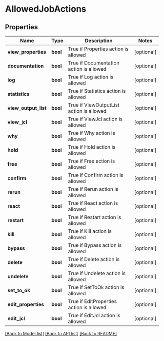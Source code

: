 # AllowedJobActions

## Properties
Name | Type | Description | Notes
------------ | ------------- | ------------- | -------------
**view_properties** | **bool** | True if Properties action is allowed | [optional] 
**documentation** | **bool** | True if Documentation action is allowed | [optional] 
**log** | **bool** | True if Log action is allowed | [optional] 
**statistics** | **bool** | True if Statistics action is allowed | [optional] 
**view_output_list** | **bool** | True if ViewOutputList action is allowed | [optional] 
**view_jcl** | **bool** | True if ViewJcl action is allowed | [optional] 
**why** | **bool** | True if Why action is allowed | [optional] 
**hold** | **bool** | True if Hold action is allowed | [optional] 
**free** | **bool** | True if Free action is allowed | [optional] 
**confirm** | **bool** | True if Confirm action is allowed | [optional] 
**rerun** | **bool** | True if Rerun action is allowed | [optional] 
**react** | **bool** | True if React action is allowed | [optional] 
**restart** | **bool** | True if Restart action is allowed | [optional] 
**kill** | **bool** | True if Kill action is allowed | [optional] 
**bypass** | **bool** | True if Bypass action is allowed | [optional] 
**delete** | **bool** | True if Delete action is allowed | [optional] 
**undelete** | **bool** | True if Undelete action is allowed | [optional] 
**set_to_ok** | **bool** | True if SetToOk action is allowed | [optional] 
**edit_properties** | **bool** | True if EditProperties action is allowed | [optional] 
**edit_jcl** | **bool** | True if EditJcl action is allowed | [optional] 

[[Back to Model list]](../README.md#documentation-for-models) [[Back to API list]](../README.md#documentation-for-api-endpoints) [[Back to README]](../README.md)

